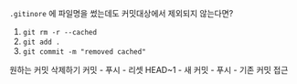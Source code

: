 `.gitinore` 에 파일명을 썼는데도 커밋대상에서 제외되지 않는다면?

1. `git rm -r --cached`
2. `git add .`
3. `git commit -m "removed cached"`

원하는 커밋 삭제하기
커밋 - 푸시 - 리셋 HEAD~1 - 새 커밋 - 푸시 - 기존 커밋 접근
